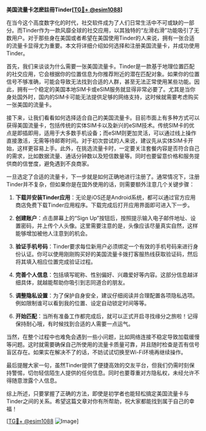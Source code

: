 **美国流量卡怎麽註冊Tinder[[TG💪+ @esim1088](https://t.me/s/esim1088)]**

在当今这个高度数字化的时代，社交软件成为了人们日常生活中不可或缺的一部分。而Tinder作为一款风靡全球的社交应用，以其独特的“左滑右滑”功能吸引了无数用户。对于那些身在美国或者希望在美国使用Tinder的人来说，拥有一张合适的流量卡显得尤为重要。本文将详细介绍如何选择和注册美国流量卡，并成功使用Tinder。

首先，我们来谈谈为什么需要一张美国流量卡。Tinder是一款基于地理位置匹配的社交应用，它会根据你的位置信息为你推荐附近的潜在匹配对象。如果你的位置信号不够准确，可能会导致无法找到合适的人群，甚至无法正常使用某些功能。因此，拥有一个稳定的美国本地SIM卡或eSIM服务就显得非常必要了。尤其是当你身处国外时，国内的SIM卡可能无法提供足够的网络支持，这时候就需要考虑购买一张美国的流量卡。

接下来，让我们看看如何选择适合自己的美国流量卡。目前市面上有多种方式可以获得美国流量卡，包括传统的实体SIM卡以及新兴的eSIM技术。传统SIM卡的优点是即插即用，适用于大多数手机设备；而eSIM则更加灵活，可以通过线上操作直接激活，无需等待邮寄时间。对于初次尝试的人来说，建议先从实体SIM卡开始，这样更容易上手。此外，在挑选流量卡时，一定要关注套餐内容是否符合自己的需求，比如数据流量、通话分钟数以及短信数量等。同时也要留意价格和服务提供商的信誉度，避免遇到不良商家。

一旦选定了合适的流量卡，下一步就是如何正确地进行注册了。通常情况下，注册Tinder并不复杂，但如果你是在国外使用的话，则需要额外注意几个关键步骤：

1. **下载并安装Tinder应用**：无论是iOS还是Android系统，都可以通过官方应用商店免费下载Tinder应用程序。下载完成后打开应用界面即可进入下一步。

2. **创建账户**：点击屏幕上的“Sign Up”按钮后，按照提示输入电子邮件地址、设置密码，并上传个人头像。这里需要注意的是，头像应该尽量真实自然，这样能够增加被他人注意到的机会。

3. **验证手机号码**：Tinder要求每位新用户必须绑定一个有效的手机号码来进行身份认证。你可以使用刚刚购买好的美国流量卡拨打客服热线获取验证码，然后将其填入相应位置完成验证过程。

4. **完善个人信息**：包括填写昵称、性别偏好、兴趣爱好等内容。这部分信息越详细具体，就越能帮助你吸引到志同道合的朋友。

5. **调整隐私设置**：为了保护自身安全，建议仔细阅读并合理配置各项隐私选项。例如限制谁可以看到我的位置、设定自动锁定时间等等。

6. **开始匹配**：当所有准备工作都完成后，就可以正式开启寻找缘分之旅啦！记得保持耐心哦，有时候找到合适的人需要一点运气。

当然，在整个过程中也难免会遇到一些小问题，比如网络连接不稳定导致加载缓慢等问题。这时就需要确保自己所使用的流量卡质量可靠，并且随时检查是否有信号盲区存在。如果实在解决不了的话，不妨试试切换至Wi-Fi环境再继续操作。

最后提醒大家一句，虽然Tinder提供了便捷高效的交友平台，但我们仍需时刻保持警惕，切勿轻信陌生人提供的任何信息。同时也要尊重对方隐私权，未经允许不得随意泄露个人信息。

综上所述，只要掌握了正确的方法，即使是初学者也能轻松搞定美国流量卡与Tinder之间的关系。希望这篇文章对你有所帮助，祝大家都能找到属于自己的幸福！

[[TG💪+ @esim1088](https://t.me/s/esim1088) ![Image](https://i.postimg.cc/4NQfJmqS/Snipaste-2025-05-13-00-14-12.png)]
